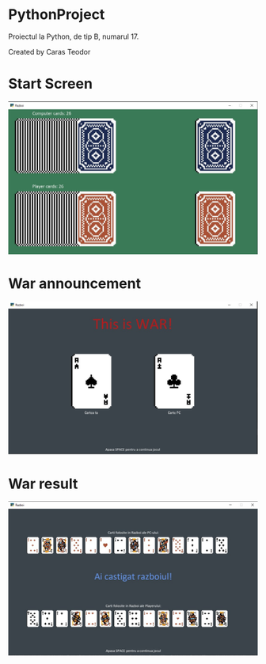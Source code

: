 # PythonProject
Proiectul la Python, de tip B, numarul 17.

Created by Caras Teodor

# Start Screen

![Image of program](https://github.com/trrenty/PythonProject/blob/main/razboi1.jpg)

# War announcement

![Image of program](https://github.com/trrenty/PythonProject/blob/main/razboi2.jpg)

# War result

![Image of program](https://github.com/trrenty/PythonProject/blob/main/razboi3.jpg)
